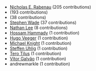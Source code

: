 * [Nicholas E. Rabenau](https://github.com/nerab) (205 contributions)
* [](https://github.com/apps/dependabot-preview) (193 contributions)
* [](https://github.com/apps/dependabot) (38 contributions)
* [Stephen Wade](https://github.com/stephenwade) (37 contributions)
* [Nathan Lee](https://github.com/X0nic) (8 contributions)
* [Hossam Hammady](https://github.com/hammady) (1 contribution)
* [Hugo Veeger](https://github.com/dkhgh) (1 contribution)
* [Michael Knight](https://github.com/miknight) (1 contribution)
* [Steffen Uhlig](https://github.com/suhlig) (1 contribution)
* [Tero Tilus](https://github.com/terotil) (1 contribution)
* [Vítor Galvão](https://github.com/vitorgalvao) (1 contribution)
* andrewmarkle (1 contribution)